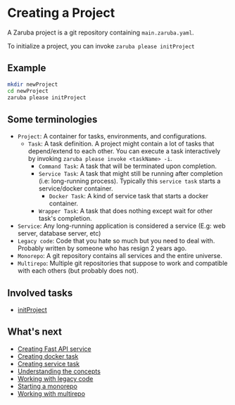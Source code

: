 # Creating a Project

A Zaruba project is a git repository containing `main.zaruba.yaml`. 

To initialize a project, you can invoke `zaruba please initProject`

## Example

```sh
mkdir newProject
cd newProject
zaruba please initProject
```

## Some terminologies

* `Project`: A container for tasks, environments, and configurations.
    - `Task`: A task definition. A project might contain a lot of tasks that depend/extend to each other. You can execute a task interactively by invoking `zaruba please invoke <taskName> -i`.
        - `Command Task`: A task that will be terminated upon completion.
        - `Service Task`: A task that might still be running after completion (i.e: long-running process). Typically this `service task` starts a service/docker container.
            - `Docker Task`: A kind of service task that starts a docker container.
        - `Wrapper Task`: A task that does nothing except wait for other task's completion.
* `Service`: Any long-running application is considered a service (E.g: web server, database server, etc)
* `Legacy code`: Code that you hate so much but you need to deal with. Probably written by someone who has resign 2 years ago.
* `Monorepo`: A git repository contains all services and the entire universe.
* `Multirepo`: Multiple git repositories that suppose to work and compatible with each others (but probably does not).

## Involved tasks

* [initProject](tasks/initProject.md)

## What's next


* [Creating Fast API service](creating-fast-api-service.md)
* [Creating docker task](creating-docker-task.md)
* [Creating service task](creating-service-task.md)
* [Understanding the concepts](concept.md)
* [Working with legacy code](working-with-legacy-code.md)
* [Starting a monorepo](starting-a-monorepo.md)
* [Working with multirepo](working-with-multirepo.md)